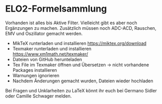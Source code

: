 # ELO2-Formelsammlung

Vorhanden ist alles bis Aktive Filter. Vielleicht gibt es aber noch Ergänzungen zu machen.
Zusätzlich müssen noch ADC-ACD, Rauschen, EMV und Oszillator gemacht werden.

- MikTeX runterladen und installieren https://miktex.org/download
- Texmaker runterladen und installieren https://www.xm1math.net/texmaker/
- Dateien von GitHub herunteladen
- Tex File im Texmaker öffnen und Übersetzen -> nicht vorhandene Packages installieren
- Warnungen ignorieren
- Nachdem Änderungen gemacht wurden, Dateien wieder hochladen

Bei Fragen und Unklarheiten zu LaTeX könnt ihr euch bei Germano Sidler oder Camille Schwager melden.
